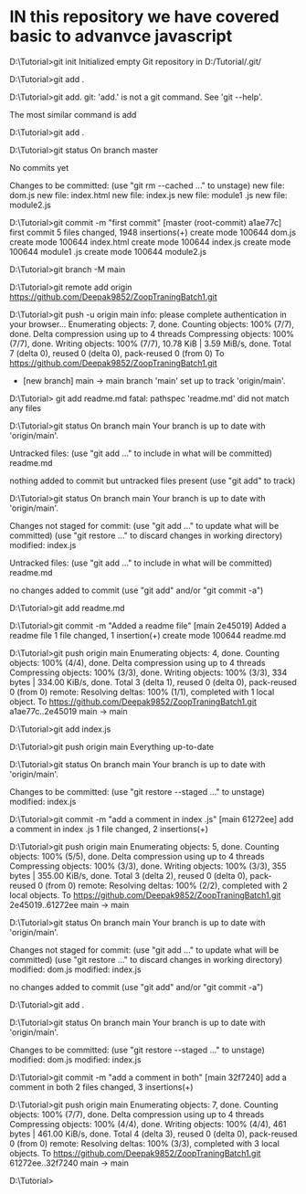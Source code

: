 # IN this repository we have covered basic to advanvce javascript

D:\Tutorial>git init
Initialized empty Git repository in D:/Tutorial/.git/

D:\Tutorial>git add .

D:\Tutorial>git add.
git: 'add.' is not a git command. See 'git --help'.

The most similar command is
add

D:\Tutorial>git add .

D:\Tutorial>git status
On branch master

No commits yet

Changes to be committed:
(use "git rm --cached <file>..." to unstage)
new file: dom.js
new file: index.html
new file: index.js
new file: module1 .js
new file: module2.js

D:\Tutorial>git commit -m "first commit"
[master (root-commit) a1ae77c] first commit
5 files changed, 1948 insertions(+)
create mode 100644 dom.js
create mode 100644 index.html
create mode 100644 index.js
create mode 100644 module1 .js
create mode 100644 module2.js

D:\Tutorial>git branch -M main

D:\Tutorial>git remote add origin https://github.com/Deepak9852/ZoopTraningBatch1.git

D:\Tutorial>git push -u origin main
info: please complete authentication in your browser...
Enumerating objects: 7, done.
Counting objects: 100% (7/7), done.
Delta compression using up to 4 threads
Compressing objects: 100% (7/7), done.
Writing objects: 100% (7/7), 10.78 KiB | 3.59 MiB/s, done.
Total 7 (delta 0), reused 0 (delta 0), pack-reused 0 (from 0)
To https://github.com/Deepak9852/ZoopTraningBatch1.git

- [new branch] main -> main
  branch 'main' set up to track 'origin/main'.

D:\Tutorial> git add readme.md
fatal: pathspec 'readme.md' did not match any files

D:\Tutorial>git status
On branch main
Your branch is up to date with 'origin/main'.

Untracked files:
(use "git add <file>..." to include in what will be committed)
readme.md

nothing added to commit but untracked files present (use "git add" to track)

D:\Tutorial>git status
On branch main
Your branch is up to date with 'origin/main'.

Changes not staged for commit:
(use "git add <file>..." to update what will be committed)
(use "git restore <file>..." to discard changes in working directory)
modified: index.js

Untracked files:
(use "git add <file>..." to include in what will be committed)
readme.md

no changes added to commit (use "git add" and/or "git commit -a")

D:\Tutorial>git add readme.md

D:\Tutorial>git commit -m "Added a readme file"
[main 2e45019] Added a readme file
1 file changed, 1 insertion(+)
create mode 100644 readme.md

D:\Tutorial>git push origin main
Enumerating objects: 4, done.
Counting objects: 100% (4/4), done.
Delta compression using up to 4 threads
Compressing objects: 100% (3/3), done.
Writing objects: 100% (3/3), 334 bytes | 334.00 KiB/s, done.
Total 3 (delta 1), reused 0 (delta 0), pack-reused 0 (from 0)
remote: Resolving deltas: 100% (1/1), completed with 1 local object.
To https://github.com/Deepak9852/ZoopTraningBatch1.git
a1ae77c..2e45019 main -> main

D:\Tutorial>git add index.js

D:\Tutorial>git push origin main
Everything up-to-date

D:\Tutorial>git status
On branch main
Your branch is up to date with 'origin/main'.

Changes to be committed:
(use "git restore --staged <file>..." to unstage)
modified: index.js

D:\Tutorial>git commit -m "add a comment in index .js"
[main 61272ee] add a comment in index .js
1 file changed, 2 insertions(+)

D:\Tutorial>git push origin main
Enumerating objects: 5, done.
Counting objects: 100% (5/5), done.
Delta compression using up to 4 threads
Compressing objects: 100% (3/3), done.
Writing objects: 100% (3/3), 355 bytes | 355.00 KiB/s, done.
Total 3 (delta 2), reused 0 (delta 0), pack-reused 0 (from 0)
remote: Resolving deltas: 100% (2/2), completed with 2 local objects.
To https://github.com/Deepak9852/ZoopTraningBatch1.git
2e45019..61272ee main -> main

D:\Tutorial>git status
On branch main
Your branch is up to date with 'origin/main'.

Changes not staged for commit:
(use "git add <file>..." to update what will be committed)
(use "git restore <file>..." to discard changes in working directory)
modified: dom.js
modified: index.js

no changes added to commit (use "git add" and/or "git commit -a")

D:\Tutorial>git add .

D:\Tutorial>git status
On branch main
Your branch is up to date with 'origin/main'.

Changes to be committed:
(use "git restore --staged <file>..." to unstage)
modified: dom.js
modified: index.js

D:\Tutorial>git commit -m "add a comment in both"
[main 32f7240] add a comment in both
2 files changed, 3 insertions(+)

D:\Tutorial>git push origin main
Enumerating objects: 7, done.
Counting objects: 100% (7/7), done.
Delta compression using up to 4 threads
Compressing objects: 100% (4/4), done.
Writing objects: 100% (4/4), 461 bytes | 461.00 KiB/s, done.
Total 4 (delta 3), reused 0 (delta 0), pack-reused 0 (from 0)
remote: Resolving deltas: 100% (3/3), completed with 3 local objects.
To https://github.com/Deepak9852/ZoopTraningBatch1.git
61272ee..32f7240 main -> main

D:\Tutorial>
